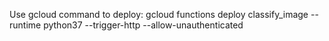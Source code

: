 Use gcloud command to deploy:
gcloud functions deploy classify_image --runtime python37 --trigger-http --allow-unauthenticated